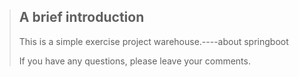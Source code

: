 > ## A brief introduction
>
> This is a simple exercise project warehouse.----about springboot
>
> If you have any questions, please leave your comments.
